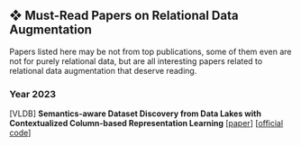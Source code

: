 ## ❖ Must-Read Papers on Relational Data Augmentation
Papers listed here may be not from top publications, some of them even are not for purely relational data,
but are all interesting papers related to relational data augmentation that deserve reading.

### Year 2023

[VLDB] **Semantics-aware Dataset Discovery from Data Lakes with Contextualized Column-based Representation Learning**
[[paper](https://dl.acm.org/doi/10.14778/3587136.3587146)]
[[official code](https://github.com/megagonlabs/starmie)]
